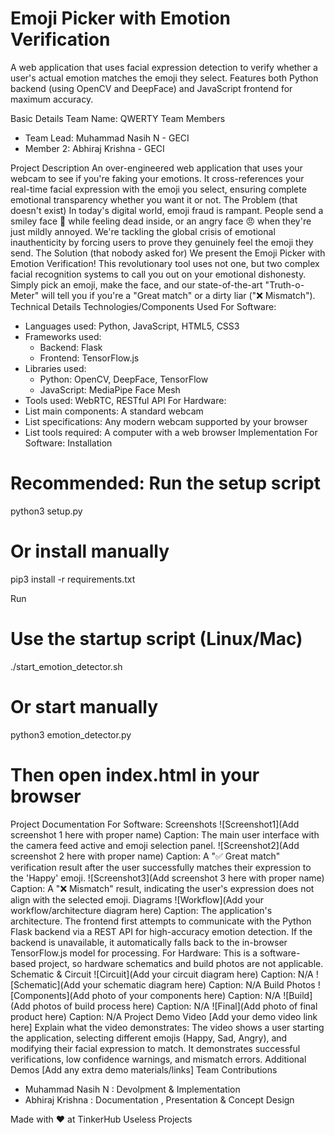 # Emoji Picker with Emotion Verification

A web application that uses facial expression detection to verify whether a user's actual emotion matches the emoji they select. Features both Python backend (using OpenCV and DeepFace) and JavaScript frontend for maximum accuracy.

Basic Details
Team Name: QWERTY
Team Members
 * Team Lead: Muhammad Nasih N - GECI
 * Member 2: Abhiraj Krishna - GECI

Project Description
An over-engineered web application that uses your webcam to see if you're faking your emotions. It cross-references your real-time facial expression with the emoji you select, ensuring complete emotional transparency whether you want it or not.
The Problem (that doesn't exist)
In today's digital world, emoji fraud is rampant. People send a smiley face 🙂 while feeling dead inside, or an angry face 😠 when they're just mildly annoyed. We're tackling the global crisis of emotional inauthenticity by forcing users to prove they genuinely feel the emoji they send.
The Solution (that nobody asked for)
We present the Emoji Picker with Emotion Verification! This revolutionary tool uses not one, but two complex facial recognition systems to call you out on your emotional dishonesty. Simply pick an emoji, make the face, and our state-of-the-art "Truth-o-Meter" will tell you if you're a "Great match" or a dirty liar ("❌ Mismatch").
Technical Details
Technologies/Components Used
For Software:
 * Languages used: Python, JavaScript, HTML5, CSS3
 * Frameworks used:
   * Backend: Flask
   * Frontend: TensorFlow.js
 * Libraries used:
   * Python: OpenCV, DeepFace, TensorFlow
   * JavaScript: MediaPipe Face Mesh
 * Tools used: WebRTC, RESTful API
For Hardware:
 * List main components: A standard webcam
 * List specifications: Any modern webcam supported by your browser
 * List tools required: A computer with a web browser
Implementation
For Software:
Installation
# Recommended: Run the setup script
python3 setup.py

# Or install manually
pip3 install -r requirements.txt

Run
# Use the startup script (Linux/Mac)
./start_emotion_detector.sh

# Or start manually
python3 emotion_detector.py
# Then open index.html in your browser

Project Documentation
For Software:
Screenshots
![Screenshot1](Add screenshot 1 here with proper name)
Caption: The main user interface with the camera feed active and emoji selection panel.
![Screenshot2](Add screenshot 2 here with proper name)
Caption: A "✅ Great match" verification result after the user successfully matches their expression to the 'Happy' emoji.
![Screenshot3](Add screenshot 3 here with proper name)
Caption: A "❌ Mismatch" result, indicating the user's expression does not align with the selected emoji.
Diagrams
![Workflow](Add your workflow/architecture diagram here)
Caption: The application's architecture. The frontend first attempts to communicate with the Python Flask backend via a REST API for high-accuracy emotion detection. If the backend is unavailable, it automatically falls back to the in-browser TensorFlow.js model for processing.
For Hardware:
This is a software-based project, so hardware schematics and build photos are not applicable.
Schematic & Circuit
![Circuit](Add your circuit diagram here)
Caption: N/A
![Schematic](Add your schematic diagram here)
Caption: N/A
Build Photos
![Components](Add photo of your components here)
Caption: N/A
![Build](Add photos of build process here)
Caption: N/A
![Final](Add photo of final product here)
Caption: N/A
Project Demo
Video
[Add your demo video link here]
Explain what the video demonstrates: The video shows a user starting the application, selecting different emojis (Happy, Sad, Angry), and modifying their facial expression to match. It demonstrates successful verifications, low confidence warnings, and mismatch errors.
Additional Demos
[Add any extra demo materials/links]
Team Contributions
 * Muhammad Nasih N :  Devolpment & Implementation
 * Abhiraj Krishna : Documentation , Presentation & Concept Design


Made with ❤️ at TinkerHub Useless Projects
